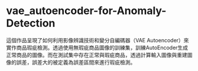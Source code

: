 # vae_autoencoder-for-Anomaly-Detection
這個作品呈現了如何利用影像辨識技術和變分自編碼器（VAE Autoencoder）來實作商品瑕疵檢測。透過使用無瑕疵商品圖像的訓練集，訓練AutoEncoder生成正常商品的圖像。而在測試集中存在正常與瑕疵商品，透過計算輸入圖像與重建圖像的誤差，誤差大的被定義為誤差區間來進行瑕疵檢測。



